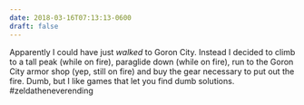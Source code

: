 ```yaml
---
date: 2018-03-16T07:13:13-0600
draft: false
---
```




Apparently I could have just _walked_ to Goron City. Instead I decided to climb to a tall peak (while on fire), paraglide down (while on fire), run to the Goron City armor shop (yep, still on fire) and buy the gear necessary to put out the fire. Dumb, but I like games that let you find dumb solutions. #zeldatheneverending



